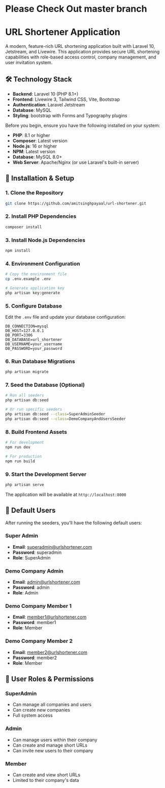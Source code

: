 # Please Check Out master branch
# URL Shortener Application

A modern, feature-rich URL shortening application built with Laravel 10, Jetstream, and Livewire. This application provides secure URL shortening capabilities with role-based access control, company management, and user invitation system.

## 🛠️ Technology Stack

- **Backend**: Laravel 10 (PHP 8.1+)
- **Frontend**: Livewire 3, Tailwind CSS, Vite, Bootstrap
- **Authentication**: Laravel Jetstream
- **Database**: MySQL
- **Styling**: bootstrap with Forms and Typography plugins

Before you begin, ensure you have the following installed on your system:

- **PHP**: 8.1 or higher
- **Composer**: Latest version
- **Node.js**: 16 or higher
- **NPM**: Latest version
- **Database**: MySQL 8.0+
- **Web Server**: Apache/Nginx (or use Laravel's built-in server)

## 🚀 Installation & Setup

### 1. Clone the Repository

```bash
git clone https://github.com/amitsinghpayaal/url-shortener.git
```

### 2. Install PHP Dependencies

```bash
composer install
```

### 3. Install Node.js Dependencies

```bash
npm install
```

### 4. Environment Configuration

```bash
# Copy the environment file
cp .env.example .env

# Generate application key
php artisan key:generate
```

### 5. Configure Database

Edit the `.env` file and update your database configuration:

```env
DB_CONNECTION=mysql
DB_HOST=127.0.0.1
DB_PORT=3306
DB_DATABASE=url_shortener
DB_USERNAME=your_username
DB_PASSWORD=your_password
```

### 6. Run Database Migrations

```bash
php artisan migrate
```

### 7. Seed the Database (Optional)

```bash
# Run all seeders
php artisan db:seed

# Or run specific seeders
php artisan db:seed --class=SuperAdminSeeder
php artisan db:seed --class=DemoCompanyAndUsersSeeder
```

### 8. Build Frontend Assets

```bash
# For development
npm run dev

# For production
npm run build
```

### 9. Start the Development Server

```bash
php artisan serve
```

The application will be available at `http://localhost:8000`

## 👥 Default Users

After running the seeders, you'll have the following default users:

### Super Admin
- **Email**: superadmin@urlshortener.com
- **Password**: superadmin
- **Role**: SuperAdmin

### Demo Company Admin
- **Email**: admin@urlshortener.com
- **Password**: admin
- **Role**: Admin

### Demo Company Member 1
- **Email**: member1@urlshortener.com
- **Password**: member1
- **Role**: Member

### Demo Company Member 2
- **Email**: member2@urlshortener.com
- **Password**: member2
- **Role**: Member

## 🔐 User Roles & Permissions

### SuperAdmin
- Can manage all companies and users
- Can create new companies
- Full system access

### Admin
- Can manage users within their company
- Can create and manage short URLs
- Can invite new users to their company

### Member
- Can create and view short URLs
- Limited to their company's data
